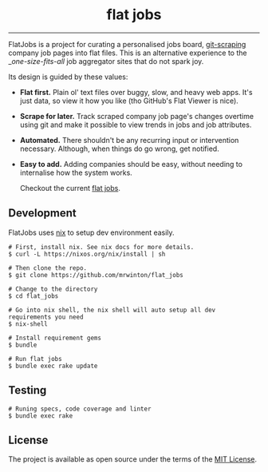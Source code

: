 <div align="center">

# __flat jobs__

</div>

---

FlatJobs is a project for curating a personalised jobs board, [git-scraping]
company job pages into flat files. This is an alternative experience to the
__one-size-fits-all_ job aggregator sites that do not spark joy.

Its design is guided by these values:

+ **Flat first.** Plain ol' text files over buggy, slow, and heavy web apps.
  It's just data, so view it how you like (tho GitHub's Flat Viewer is nice).
  
+ **Scrape for later.** Track scraped company job page's changes overtime using
  git and make it possible to view trends in jobs and job attributes.
  
+ **Automated.** There shouldn't be any recurring input or intervention
  necessary. Although, when things do go wrong, get notified.
  
+ **Easy to add.** Adding companies should be easy, without needing to
  internalise how the system works.
  
  Checkout the current [flat jobs].

## Development

FlatJobs uses [nix] to setup dev environment easily. 

```shell
# First, install nix. See nix docs for more details.
$ curl -L https://nixos.org/nix/install | sh

# Then clone the repo.
$ git clone https://github.com/mrwinton/flat_jobs

# Change to the directory
$ cd flat_jobs

# Go into nix shell, the nix shell will auto setup all dev requirements you need
$ nix-shell 

# Install requirement gems
$ bundle

# Run flat jobs
$ bundle exec rake update
```

## Testing

```shell
# Runing specs, code coverage and linter
$ bundle exec rake
```

## License

The project is available as open source under the terms of the [MIT License](https://opensource.org/licenses/MIT).

[git-scraping]:https://simonwillison.net/2020/Oct/9/git-scraping/
[flat jobs]:https://flatgithub.com/mrwinton/flat_jobs
[nix]:(https://nixos.org)

